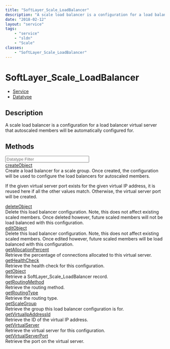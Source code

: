 ```yaml
---
title: "SoftLayer_Scale_LoadBalancer"
description: "A scale load balancer is a configuration for a load balancer virtual server that autoscaled members will be automaticall... "
date: "2018-02-12"
layout: "service"
tags:
    - "service"
    - "sldn"
    - "Scale"
classes:
    - "SoftLayer_Scale_LoadBalancer"
---
```

# SoftLayer_Scale_LoadBalancer
<div id='service-datatype'>
    <ul id='sldn-reference-tabs'>
    <li id='service'> <a href='/reference/services/SoftLayer_Scale_LoadBalancer' >Service</a></li>    <li id='datatype'> <a href='/reference/datatypes/SoftLayer_Scale_LoadBalancer' >Datatype</a></li>
    </ul>
</div>

## Description
A scale load balancer is a configuration for a load balancer virtual server that autoscaled members will be automatically configured for. 
        
        
<div id="properties" class="content">
    <h2>Methods</h2>
    <div class="view-filters">
        <div class="clearfix">
            <div class="search-input-box">
                <input placeholder="Datatype Filter" onkeyup="titleSearch(inputId='edit-combine', divId='method-div', elementClass='method-row')" 
                    type="text" id="edit-combine" value="" size="30" maxlength="128" class="form-text">
            </div>
        </div>
    </div>
    <div id="method-div">
            <div class="method-row">
                        <span class='view-field-title'><a href='/reference/services/SoftLayer_Scale_LoadBalancer/createObject'> createObject</a> </span>
            <div class='views-field-body'>Create a load balancer for a scale group. Once created, the configuration will be used to configure the load balancers for autoscaled members. 

If the given virtual server port exists for the given virtual IP address, it is reused here if all the other values match. Otherwise, the virtual server port will be created. </div>
        </div>
            <div class="method-row">
                        <span class='view-field-title'><a href='/reference/services/SoftLayer_Scale_LoadBalancer/deleteObject'> deleteObject</a> </span>
            <div class='views-field-body'>Delete this load balancer configuration. Note, this does not affect existing scaled members. Once deleted however, future scaled members will not be load balanced with this configuration. </div>
        </div>
            <div class="method-row">
                        <span class='view-field-title'><a href='/reference/services/SoftLayer_Scale_LoadBalancer/editObject'> editObject</a> </span>
            <div class='views-field-body'>Delete this load balancer configuration. Note, this does not affect existing scaled members. Once edited however, future scaled members will be load balanced with this configuration. </div>
        </div>
            <div class="method-row">
                        <span class='view-field-title'><a href='/reference/services/SoftLayer_Scale_LoadBalancer/getAllocationPercent'> getAllocationPercent</a> </span>
            <div class='views-field-body'>Retrieve the percentage of connections allocated to this virtual server.</div>
        </div>
            <div class="method-row">
                        <span class='view-field-title'><a href='/reference/services/SoftLayer_Scale_LoadBalancer/getHealthCheck'> getHealthCheck</a> </span>
            <div class='views-field-body'>Retrieve the health check for this configuration.</div>
        </div>
            <div class="method-row">
                        <span class='view-field-title'><a href='/reference/services/SoftLayer_Scale_LoadBalancer/getObject'> getObject</a> </span>
            <div class='views-field-body'>Retrieve a SoftLayer_Scale_LoadBalancer record.</div>
        </div>
            <div class="method-row">
                        <span class='view-field-title'><a href='/reference/services/SoftLayer_Scale_LoadBalancer/getRoutingMethod'> getRoutingMethod</a> </span>
            <div class='views-field-body'>Retrieve the routing method.</div>
        </div>
            <div class="method-row">
                        <span class='view-field-title'><a href='/reference/services/SoftLayer_Scale_LoadBalancer/getRoutingType'> getRoutingType</a> </span>
            <div class='views-field-body'>Retrieve the routing type.</div>
        </div>
            <div class="method-row">
                        <span class='view-field-title'><a href='/reference/services/SoftLayer_Scale_LoadBalancer/getScaleGroup'> getScaleGroup</a> </span>
            <div class='views-field-body'>Retrieve the group this load balancer configuration is for.</div>
        </div>
            <div class="method-row">
                        <span class='view-field-title'><a href='/reference/services/SoftLayer_Scale_LoadBalancer/getVirtualIpAddressId'> getVirtualIpAddressId</a> </span>
            <div class='views-field-body'>Retrieve the ID of the virtual IP address.</div>
        </div>
            <div class="method-row">
                        <span class='view-field-title'><a href='/reference/services/SoftLayer_Scale_LoadBalancer/getVirtualServer'> getVirtualServer</a> </span>
            <div class='views-field-body'>Retrieve the virtual server for this configuration.</div>
        </div>
            <div class="method-row">
                        <span class='view-field-title'><a href='/reference/services/SoftLayer_Scale_LoadBalancer/getVirtualServerPort'> getVirtualServerPort</a> </span>
            <div class='views-field-body'>Retrieve the port on the virtual server.</div>
        </div>
        </div>
</div>

